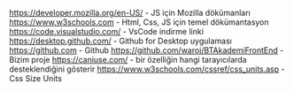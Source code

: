 https://developer.mozilla.org/en-US/ - JS için Mozilla dökümanları
https://www.w3schools.com - Html, Css, JS için temel dökümantasyon
https://code.visualstudio.com/ - VsCode indirme linki
https://desktop.github.com/ - Github for Desktop uygulaması
https://github.com - Github
https://github.com/waroi/BTAkademiFrontEnd - Bizim proje
https://caniuse.com/ - bir özelliğin hangi tarayıcılarda desteklendiğini gösterir
https://www.w3schools.com/cssref/css_units.asp - Css Size Units
